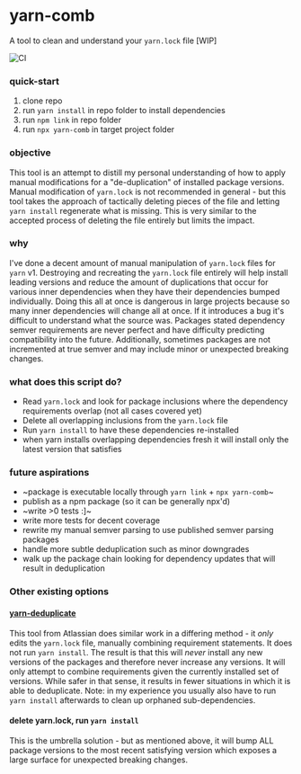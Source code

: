 # yarn-comb
A tool to clean and understand your `yarn.lock` file [WIP]

![CI](https://github.com/wheeler/yarn-comb/actions/workflows/node.js.yml/badge.svg)


### quick-start
1. clone repo
2. run `yarn install` in repo folder to install dependencies
3. run `npm link` in repo folder
4. run `npx yarn-comb` in target project folder

### objective
This tool is an attempt to distill my personal understanding of how to apply manual modifications for a "de-duplication" of installed package versions. Manual modification of `yarn.lock` is not recommended in general - but this tool takes the approach of tactically deleting pieces of the file and letting `yarn install` regenerate what is missing. This is very similar to the accepted process of deleting the file entirely but limits the impact.

### why
I've done a decent amount of manual manipulation of `yarn.lock` files for `yarn` v1. Destroying and recreating the `yarn.lock` file entirely will help install leading versions and reduce the amount of duplications that occur for various inner dependencies when they have their dependencies bumped individually. Doing this all at once is dangerous in large projects because so many inner dependencies will change all at once. If it introduces a bug it's difficult to understand what the source was. Packages stated dependency semver requirements are never perfect and have difficulty predicting compatibility into the future. Additionally, sometimes packages are not incremented at true semver and may include minor or unexpected breaking changes.

### what does this script do?
- Read `yarn.lock` and look for package inclusions where the dependency requirements overlap (not all cases covered yet)
- Delete all overlapping inclusions from the `yarn.lock` file
- Run `yarn install` to have these dependencies re-installed
- when yarn installs overlapping dependencies fresh it will install only the latest version that satisfies

### future aspirations
- ~package is executable locally through `yarn link` + `npx yarn-comb`~
- publish as a npm package (so it can be generally npx'd)
- ~write >0 tests :]~
- write more tests for decent coverage
- rewrite my manual semver parsing to use published semver parsing packages
- handle more subtle deduplication such as minor downgrades
- walk up the package chain looking for dependency updates that will result in deduplication

### Other existing options
#### [yarn-deduplicate](https://www.npmjs.com/package/yarn-deduplicate)
This tool from Atlassian does similar work in a differing method - it *only* edits the `yarn.lock` file, manually combining requirement statements. It does not run `yarn install`. The result is that this will *never* install any new versions of the packages and therefore never increase any versions. It will only attempt to combine requirements given the currently installed set of versions. While safer in that sense, it results in fewer situations in which it is able to deduplicate. Note: in my experience you usually also have to run `yarn install` afterwards to clean up orphaned sub-dependencies.
#### delete yarn.lock, run `yarn install`
This is the umbrella solution - but as mentioned above, it will bump ALL package versions to the most recent satisfying version which exposes a large surface for unexpected breaking changes. 
